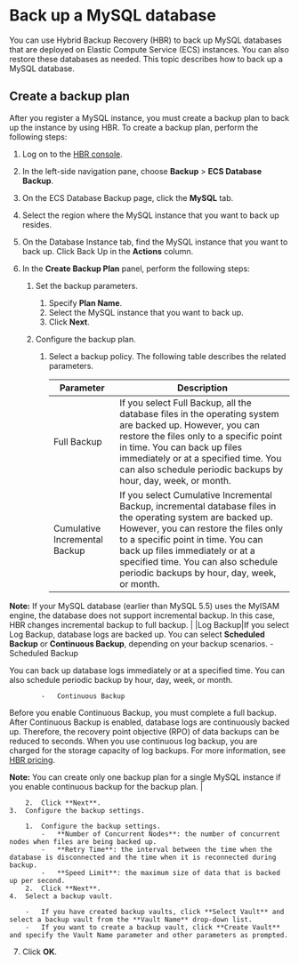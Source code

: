 # Back up a MySQL database

You can use Hybrid Backup Recovery \(HBR\) to back up MySQL databases that are deployed on Elastic Compute Service \(ECS\) instances. You can also restore these databases as needed. This topic describes how to back up a MySQL database.

## Create a backup plan

After you register a MySQL instance, you must create a backup plan to back up the instance by using HBR. To create a backup plan, perform the following steps:

1.  Log on to the [HBR console](https://hbr.console.aliyun.com).

2.  In the left-side navigation pane, choose **Backup** \> **ECS Database Backup**.

3.  On the ECS Database Backup page, click the **MySQL** tab.

4.  Select the region where the MySQL instance that you want to back up resides.

5.  On the Database Instance tab, find the MySQL instance that you want to back up. Click Back Up in the **Actions** column.

6.  In the **Create Backup Plan** panel, perform the following steps:

    1.  Set the backup parameters.

        1.  Specify **Plan Name**.
        2.  Select the MySQL instance that you want to back up.
        3.  Click **Next**.
    2.  Configure the backup plan.

        1.  Select a backup policy. The following table describes the related parameters.

            |Parameter|Description|
            |---------|-----------|
            |Full Backup|If you select Full Backup, all the database files in the operating system are backed up. However, you can restore the files only to a specific point in time. You can back up files immediately or at a specified time. You can also schedule periodic backups by hour, day, week, or month. |
            |Cumulative Incremental Backup|If you select Cumulative Incremental Backup, incremental database files in the operating system are backed up. However, you can restore the files only to a specific point in time. You can back up files immediately or at a specified time. You can also schedule periodic backups by hour, day, week, or month.

**Note:** If your MySQL database \(earlier than MySQL 5.5\) uses the MyISAM engine, the database does not support incremental backup. In this case, HBR changes incremental backup to full backup. |
            |Log Backup|If you select Log Backup, database logs are backed up. You can select **Scheduled Backup** or **Continuous Backup**, depending on your backup scenarios.             -   Scheduled Backup

You can back up database logs immediately or at a specified time. You can also schedule periodic backup by hour, day, week, or month.

            -   Continuous Backup

Before you enable Continuous Backup, you must complete a full backup. After Continuous Backup is enabled, database logs are continuously backed up. Therefore, the recovery point objective \(RPO\) of data backups can be reduced to seconds. When you use continuous log backup, you are charged for the storage capacity of log backups. For more information, see [HBR pricing](https://cn.aliyun.com/price/detail/hbr).

**Note:** You can create only one backup plan for a single MySQL instance if you enable continuous backup for the backup plan. |

        2.  Click **Next**.
    3.  Configure the backup settings.

        1.  Configure the backup settings.
            -   **Number of Concurrent Nodes**: the number of concurrent nodes when files are being backed up.
            -   **Retry Time**: the interval between the time when the database is disconnected and the time when it is reconnected during backup.
            -   **Speed Limit**: the maximum size of data that is backed up per second.
        2.  Click **Next**.
    4.  Select a backup vault.

        -   If you have created backup vaults, click **Select Vault** and select a backup vault from the **Vault Name** drop-down list.
        -   If you want to create a backup vault, click **Create Vault** and specify the Vault Name parameter and other parameters as prompted.
7.  Click **OK**.


